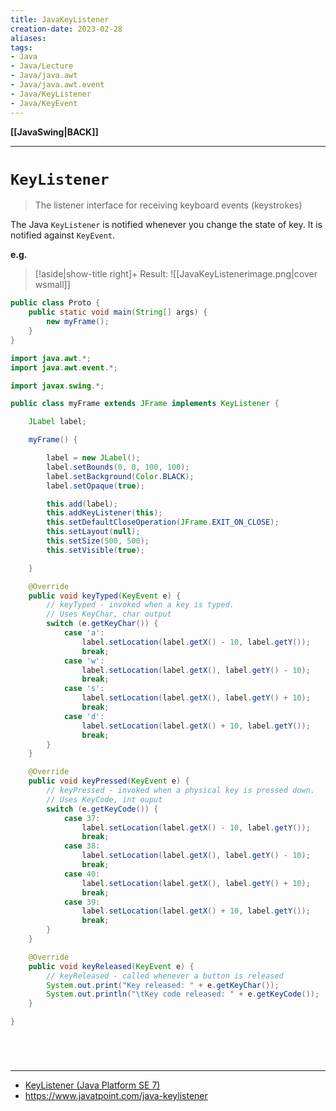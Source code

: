 ```yaml
---
title: JavaKeyListener
creation-date: 2023-02-28
aliases:
tags:
- Java
- Java/Lecture
- Java/java.awt
- Java/java.awt.event
- Java/KeyListener
- Java/KeyEvent
---
```

**[[JavaSwing|BACK]]**

---
# `KeyListener`
> The listener interface for receiving keyboard events (keystrokes)

The Java `KeyListener` is notified whenever you change the state of key. It is notified against `KeyEvent`.

**e.g.**
>[!aside|show-title right]+ Result:
> ![[JavaKeyListenerimage.png|cover wsmall]]

```java
public class Proto {
    public static void main(String[] args) {
        new myFrame();
    }
}
```
```java
import java.awt.*;
import java.awt.event.*;

import javax.swing.*;

public class myFrame extends JFrame implements KeyListener {

    JLabel label;

    myFrame() {

        label = new JLabel();
        label.setBounds(0, 0, 100, 100);
        label.setBackground(Color.BLACK);
        label.setOpaque(true);

        this.add(label);
        this.addKeyListener(this);
        this.setDefaultCloseOperation(JFrame.EXIT_ON_CLOSE);
        this.setLayout(null);
        this.setSize(500, 500);
        this.setVisible(true);

    }

    @Override
    public void keyTyped(KeyEvent e) {
        // keyTyped - invoked when a key is typed.
        // Uses KeyChar, char output
        switch (e.getKeyChar()) {
            case 'a':
                label.setLocation(label.getX() - 10, label.getY());
                break;
            case 'w':
                label.setLocation(label.getX(), label.getY() - 10);
                break;
            case 's':
                label.setLocation(label.getX(), label.getY() + 10);
                break;
            case 'd':
                label.setLocation(label.getX() + 10, label.getY());
                break;
        }
    }

    @Override
    public void keyPressed(KeyEvent e) {
        // keyPressed - invoked when a physical key is pressed down.
        // Uses KeyCode, int ouput
        switch (e.getKeyCode()) {
            case 37:
                label.setLocation(label.getX() - 10, label.getY());
                break;
            case 38:
                label.setLocation(label.getX(), label.getY() - 10);
                break;
            case 40:
                label.setLocation(label.getX(), label.getY() + 10);
                break;
            case 39:
                label.setLocation(label.getX() + 10, label.getY());
                break;
        }
    }

    @Override
    public void keyReleased(KeyEvent e) {
        // keyReleased - called whenever a button is released
        System.out.print("Key released: " + e.getKeyChar());
        System.out.println("\tKey code released: " + e.getKeyCode());
    }

}
```

<br>

# 
---
- [KeyListener (Java Platform SE 7)](https://docs.oracle.com/javase/7/docs/api/java/awt/event/KeyListener.html)
- https://www.javatpoint.com/java-keylistener